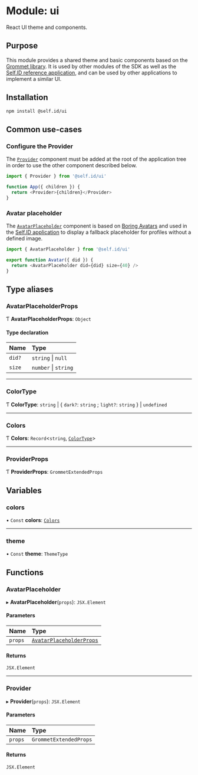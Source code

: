 # Module: ui

React UI theme and components.

## Purpose

This module provides a shared theme and basic components based on the
[Grommet library](https://v2.grommet.io/). It is used by other modules of the SDK as well as
the [Self.ID reference application](https://self.id), and can be used by other applications to
implement a similar UI.

## Installation

```sh
npm install @self.id/ui
```

## Common use-cases

### Configure the Provider

The [`Provider`](ui.md#provider) component must be added at the root of the
application tree in order to use the other component described below.

```ts
import { Provider } from '@self.id/ui'

function App({ children }) {
  return <Provider>{children}</Provider>
}
```

### Avatar placeholder

The [`AvatarPlaceholder`](ui.md#avatarplaceholder) component is based on
[Boring Avatars](https://github.com/boringdesigners/boring-avatars) and used in the
[Self.ID application](https://self.id) to display a fallback placeholder for profiles without
a defined image.

```ts
import { AvatarPlaceholder } from '@self.id/ui'

export function Avatar({ did }) {
  return <AvatarPlaceholder did={did} size={40} />
}
```

## Type aliases

### AvatarPlaceholderProps

Ƭ **AvatarPlaceholderProps**: `Object`

#### Type declaration

| Name | Type |
| :------ | :------ |
| `did?` | `string` \| ``null`` |
| `size` | `number` \| `string` |

___

### ColorType

Ƭ **ColorType**: `string` \| { `dark?`: `string` ; `light?`: `string`  } \| `undefined`

___

### Colors

Ƭ **Colors**: `Record`<`string`, [`ColorType`](ui.md#colortype)\>

___

### ProviderProps

Ƭ **ProviderProps**: `GrommetExtendedProps`

## Variables

### colors

• `Const` **colors**: [`Colors`](ui.md#colors)

___

### theme

• `Const` **theme**: `ThemeType`

## Functions

### AvatarPlaceholder

▸ **AvatarPlaceholder**(`props`): `JSX.Element`

#### Parameters

| Name | Type |
| :------ | :------ |
| `props` | [`AvatarPlaceholderProps`](ui.md#avatarplaceholderprops) |

#### Returns

`JSX.Element`

___

### Provider

▸ **Provider**(`props`): `JSX.Element`

#### Parameters

| Name | Type |
| :------ | :------ |
| `props` | `GrommetExtendedProps` |

#### Returns

`JSX.Element`
